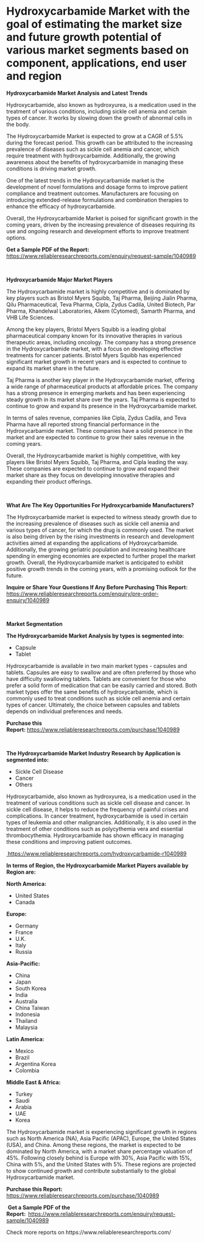 <p><h1>Hydroxycarbamide Market with the goal of estimating the market size and future growth potential of various market segments based on component, applications, end user and region</h1></p><p><strong>Hydroxycarbamide Market Analysis and Latest Trends</strong></p>
<p><p>Hydroxycarbamide, also known as hydroxyurea, is a medication used in the treatment of various conditions, including sickle cell anemia and certain types of cancer. It works by slowing down the growth of abnormal cells in the body.</p><p>The Hydroxycarbamide Market is expected to grow at a CAGR of 5.5% during the forecast period. This growth can be attributed to the increasing prevalence of diseases such as sickle cell anemia and cancer, which require treatment with hydroxycarbamide. Additionally, the growing awareness about the benefits of hydroxycarbamide in managing these conditions is driving market growth.</p><p>One of the latest trends in the Hydroxycarbamide market is the development of novel formulations and dosage forms to improve patient compliance and treatment outcomes. Manufacturers are focusing on introducing extended-release formulations and combination therapies to enhance the efficacy of hydroxycarbamide.</p><p>Overall, the Hydroxycarbamide Market is poised for significant growth in the coming years, driven by the increasing prevalence of diseases requiring its use and ongoing research and development efforts to improve treatment options.</p></p>
<p><strong>Get a Sample PDF of the Report:&nbsp;</strong> <a href="https://www.reliableresearchreports.com/enquiry/request-sample/1040989">https://www.reliableresearchreports.com/enquiry/request-sample/1040989</a></p>
<p>&nbsp;</p>
<p><strong>Hydroxycarbamide Major Market Players</strong></p>
<p><p>The Hydroxycarbamide market is highly competitive and is dominated by key players such as Bristol Myers Squibb, Taj Pharma, Beijing Jialin Pharma, Qilu Pharmaceutical, Teva Pharma, Cipla, Zydus Cadila, United Biotech, Par Pharma, Khandelwal Laboratories, Alkem (Cytomed), Samarth Pharma, and VHB Life Sciences.</p><p>Among the key players, Bristol Myers Squibb is a leading global pharmaceutical company known for its innovative therapies in various therapeutic areas, including oncology. The company has a strong presence in the Hydroxycarbamide market, with a focus on developing effective treatments for cancer patients. Bristol Myers Squibb has experienced significant market growth in recent years and is expected to continue to expand its market share in the future.</p><p>Taj Pharma is another key player in the Hydroxycarbamide market, offering a wide range of pharmaceutical products at affordable prices. The company has a strong presence in emerging markets and has been experiencing steady growth in its market share over the years. Taj Pharma is expected to continue to grow and expand its presence in the Hydroxycarbamide market.</p><p>In terms of sales revenue, companies like Cipla, Zydus Cadila, and Teva Pharma have all reported strong financial performance in the Hydroxycarbamide market. These companies have a solid presence in the market and are expected to continue to grow their sales revenue in the coming years.</p><p>Overall, the Hydroxycarbamide market is highly competitive, with key players like Bristol Myers Squibb, Taj Pharma, and Cipla leading the way. These companies are expected to continue to grow and expand their market share as they focus on developing innovative therapies and expanding their product offerings.</p></p>
<p>&nbsp;</p>
<p><strong>What Are The Key Opportunities For Hydroxycarbamide Manufacturers?</strong></p>
<p><p>The Hydroxycarbamide market is expected to witness steady growth due to the increasing prevalence of diseases such as sickle cell anemia and various types of cancer, for which the drug is commonly used. The market is also being driven by the rising investments in research and development activities aimed at expanding the applications of Hydroxycarbamide. Additionally, the growing geriatric population and increasing healthcare spending in emerging economies are expected to further propel the market growth. Overall, the Hydroxycarbamide market is anticipated to exhibit positive growth trends in the coming years, with a promising outlook for the future.</p></p>
<p><strong>Inquire or Share Your Questions If Any Before Purchasing This Report:</strong> <a href="https://www.reliableresearchreports.com/enquiry/pre-order-enquiry/1040989">https://www.reliableresearchreports.com/enquiry/pre-order-enquiry/1040989</a></p>
<p>&nbsp;</p>
<p><strong>Market Segmentation</strong></p>
<p><strong>The Hydroxycarbamide Market Analysis by types is segmented into:</strong></p>
<p><ul><li>Capsule</li><li>Tablet</li></ul></p>
<p><p>Hydroxycarbamide is available in two main market types - capsules and tablets. Capsules are easy to swallow and are often preferred by those who have difficulty swallowing tablets. Tablets are convenient for those who prefer a solid form of medication that can be easily carried and stored. Both market types offer the same benefits of hydroxycarbamide, which is commonly used to treat conditions such as sickle cell anemia and certain types of cancer. Ultimately, the choice between capsules and tablets depends on individual preferences and needs.</p></p>
<p><strong>Purchase this Report:&nbsp;</strong><a href="https://www.reliableresearchreports.com/purchase/1040989">https://www.reliableresearchreports.com/purchase/1040989</a></p>
<p>&nbsp;</p>
<p><strong>The Hydroxycarbamide Market Industry Research by Application is segmented into:</strong></p>
<p><ul><li>Sickle Cell Disease</li><li>Cancer</li><li>Others</li></ul></p>
<p><p>Hydroxycarbamide, also known as hydroxyurea, is a medication used in the treatment of various conditions such as sickle cell disease and cancer. In sickle cell disease, it helps to reduce the frequency of painful crises and complications. In cancer treatment, hydroxycarbamide is used in certain types of leukemia and other malignancies. Additionally, it is also used in the treatment of other conditions such as polycythemia vera and essential thrombocythemia. Hydroxycarbamide has shown efficacy in managing these conditions and improving patient outcomes.</p></p>
<p><a href="https://www.reliableresearchreports.com/hydroxycarbamide-r1040989">&nbsp;https://www.reliableresearchreports.com/hydroxycarbamide-r1040989</a></p>
<p><strong>In terms of Region, the Hydroxycarbamide Market Players available by Region are:</strong></p>
<p>
    <p> <strong> North America: </strong>
        <ul>
            <li>United States</li>
            <li>Canada</li>
        </ul>
        </p> 
    <p> <strong> Europe: </strong>
        <ul>
            <li>Germany</li>
            <li>France</li>
            <li>U.K.</li>
            <li>Italy</li>
            <li>Russia</li>
        </ul>
        </p> 
    <p> <strong> Asia-Pacific: </strong>
        <ul>
            <li>China</li>
            <li>Japan</li>
            <li>South Korea</li>
            <li>India</li>
            <li>Australia</li>
            <li>China Taiwan</li>
            <li>Indonesia</li>
            <li>Thailand</li>
            <li>Malaysia</li>
        </ul>
        </p> 
    <p> <strong> Latin America: </strong>
        <ul>
            <li>Mexico</li>
            <li>Brazil</li>
            <li>Argentina Korea</li>
            <li>Colombia</li>
        </ul>
        </p> 
    <p> <strong> Middle East & Africa: </strong>
        <ul>
            <li>Turkey</li>
            <li>Saudi</li>
            <li>Arabia</li>
            <li>UAE</li>
            <li>Korea</li>
        </ul>
    </p>
    </p>
<p><p>The Hydroxycarbamide market is experiencing significant growth in regions such as North America (NA), Asia Pacific (APAC), Europe, the United States (USA), and China. Among these regions, the market is expected to be dominated by North America, with a market share percentage valuation of 45%. Following closely behind is Europe with 30%, Asia Pacific with 15%, China with 5%, and the United States with 5%. These regions are projected to show continued growth and contribute substantially to the global Hydroxycarbamide market.</p></p>
<p><strong>Purchase this Report: </strong><a href="https://www.reliableresearchreports.com/purchase/1040989">https://www.reliableresearchreports.com/purchase/1040989</a></p>
<p>&nbsp;<strong>Get a Sample PDF of the Report:&nbsp;&nbsp;</strong><a href="https://www.reliableresearchreports.com/enquiry/request-sample/1040989">https://www.reliableresearchreports.com/enquiry/request-sample/1040989</a></p>
<p><strong></strong></p>
<p>Check more reports on https://www.reliableresearchreports.com/</p>